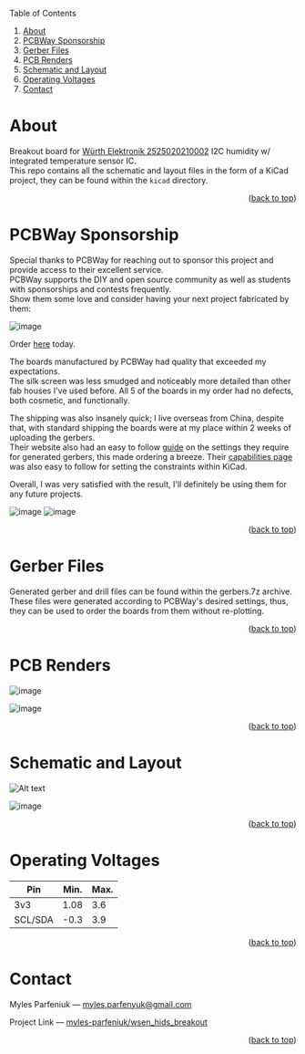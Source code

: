<a name="readme-top"></a>

<summary>Table of Contents</summary>
<ol>
<li><a href="#about">About</a></li>
<li><a href="#pcbway-sponsorship">PCBWay Sponsorship</a></li>
<li><a href="#gerber-files">Gerber Files</a></li>
<li><a href="#pcb-renders">PCB Renders</a></li>
<li><a href="#schematic-and-layout">Schematic and Layout</a></li>
<li><a href="#operating-voltages">Operating Voltages</a></li>
<li><a href="#contact">Contact</a></li>
</ol>

# About
Breakout board for [Würth Elektronik 2525020210002](https://www.we-online.com/en/components/products/WSEN-HIDS) I2C humidity w/ integrated temperature sensor IC.   
This repo contains all the schematic and layout files in the form of a KiCad project, they can be found within the `kicad` directory.
<p align="right">(<a href="#readme-top">back to top</a>)</p>

# PCBWay Sponsorship
Special thanks to PCBWay for reaching out to sponsor this project and provide access to their excellent service.  
PCBWay supports the DIY and open source community as well as students with sponsorships and contests frequently.   
Show them some love and consider having your next project fabricated by them: 


![image](PCB_way_logo.png) 

Order [here](https://www.pcbway.com/) today.

The boards manufactured by PCBWay had quality that exceeded my expectations.  
The silk screen was less smudged and noticeably more detailed than other fab houses I've used before. All 5 of the boards in my order had no defects, both cosmetic, and functionally.   

The shipping was also insanely quick; I live overseas from China, despite that, with standard shipping the boards were at my place within 2 weeks of uploading the gerbers.    
Their website also had an easy to follow [guide](https://www.pcbway.com/blog/help_center/Generate_Gerber_file_from_Kicad.html) on the settings they require for generated gerbers, this made ordering a breeze. Their [capabilities page](https://www.pcbway.com/capabilities.html) was also easy to follow for setting the constraints within KiCad.  

Overall, I was very satisfied with the result, I'll definitely be using them for any future projects. 



![image](front_board_real.jpg) ![image](back_board_real.jpg) 



<p align="right">(<a href="#readme-top">back to top</a>)</p>

# Gerber Files
Generated gerber and drill files can be found within the gerbers.7z archive.   
These files were generated according to PCBWay's desired settings, thus, they can be used to order the boards from them without re-plotting.
<p align="right">(<a href="#readme-top">back to top</a>)</p>

# PCB Renders
![image](front_board.png)  

![image](back_board.png)  
<p align="right">(<a href="#readme-top">back to top</a>)</p>

# Schematic and Layout
<img src="kicad/2525020210002_breakout.svg" alt="Alt text" /> 

![image](layout.png) 

<p align="right">(<a href="#readme-top">back to top</a>)</p>

# Operating Voltages
| Pin | Min.| Max. |
|----------|----------|----------|
| 3v3    | 1.08  | 3.6   |
| SCL/SDA    | -0.3  | 3.9  |
<p align="right">(<a href="#readme-top">back to top</a>)</p>

# Contact
Myles Parfeniuk — myles.parfenyuk@gmail.com  

Project Link — [myles-parfeniuk/wsen_hids_breakout](myles-parfeniuk/wsen_hids_breakout)
<p align="right">(<a href="#readme-top">back to top</a>)</p>